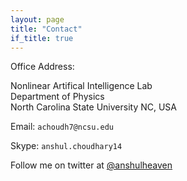 ```yaml
---
layout: page
title: "Contact"
if_title: true
---
```


Office Address:

Nonlinear Artifical Intelligence Lab<br/>
Department of Physics<br/>
North Carolina State University
NC, USA

Email: `achoudh7@ncsu.edu`

Skype: `anshul.choudhary14`

Follow me on twitter at [@anshulheaven](http://www.twitter.com/anshulheaven)

